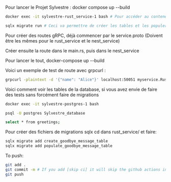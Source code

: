Pour lancer le Projet Sylvestre : docker compose up --build

```sh
docker exec -it sylvestre-rust_service-1 bash # Pour accéder au conteneur rust

sqlx migrate run # Ceci va permettre de créer les tables et les populer !
```

Pour créer des routes gRPC, déjà commencer par le service.proto (Doivent être les mêmes pour le rust_service et le nest_service)

Créer ensuite la route dans le main.rs, puis dans le nest_service

Pour lancer le tout, docker-compose up --build

Voici un exemple de test de route avec grpcurl :
```sh
grpcurl -plaintext -d '{"name": "Alice"}' localhost:50051 myservice.RustService/SayHello
```

Voici comment voir les tables de la database, si vous avez envie de faire des tests sans forcément faire de migrations 
```sh
docker exec -it sylvestre-postgres-1 bash

psql -U postgres Sylvestre_database

select * from greetings;
```

Pour créer des fichiers de migrations sqlx cd dans rust_service/ et faire:
```sh
sqlx migrate add create_goodbye_message_table
sqlx migrate add populate_goodbye_message_table
```
To push:
```sh
git add .
git commit -m # If you add [skip ci] it will skip the github actions in the main
git push
```

